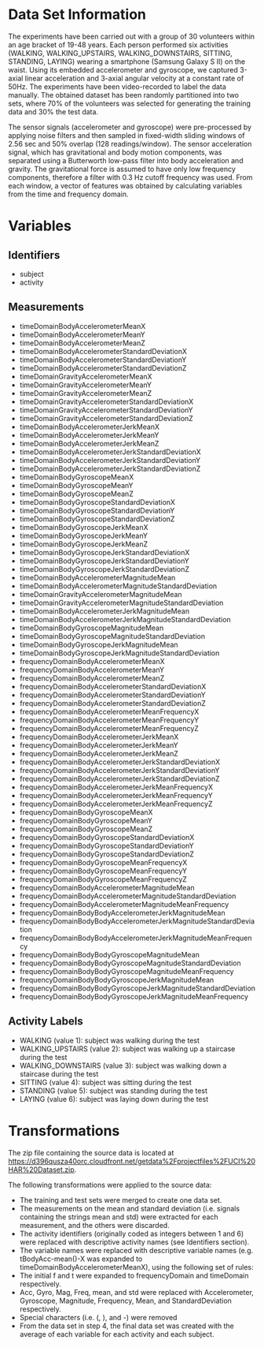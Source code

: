 # Data Set Information

The experiments have been carried out with a group of 30 volunteers within an age bracket of 19-48 years. Each person performed six activities (WALKING, WALKING_UPSTAIRS, WALKING_DOWNSTAIRS, SITTING, STANDING, LAYING) wearing a smartphone (Samsung Galaxy S II) on the waist. Using its embedded accelerometer and gyroscope, we captured 3-axial linear acceleration and 3-axial angular velocity at a constant rate of 50Hz. The experiments have been video-recorded to label the data manually. The obtained dataset has been randomly partitioned into two sets, where 70% of the volunteers was selected for generating the training data and 30% the test data.

The sensor signals (accelerometer and gyroscope) were pre-processed by applying noise filters and then sampled in fixed-width sliding windows of 2.56 sec and 50% overlap (128 readings/window). The sensor acceleration signal, which has gravitational and body motion components, was separated using a Butterworth low-pass filter into body acceleration and gravity. The gravitational force is assumed to have only low frequency components, therefore a filter with 0.3 Hz cutoff frequency was used. From each window, a vector of features was obtained by calculating variables from the time and frequency domain.

# Variables

## Identifiers
-	subject
-	activity

## Measurements

-	timeDomainBodyAccelerometerMeanX
-	timeDomainBodyAccelerometerMeanY
-	timeDomainBodyAccelerometerMeanZ
-	timeDomainBodyAccelerometerStandardDeviationX
-	timeDomainBodyAccelerometerStandardDeviationY
-	timeDomainBodyAccelerometerStandardDeviationZ
-	timeDomainGravityAccelerometerMeanX
-	timeDomainGravityAccelerometerMeanY
-	timeDomainGravityAccelerometerMeanZ
-	timeDomainGravityAccelerometerStandardDeviationX
-	timeDomainGravityAccelerometerStandardDeviationY
-	timeDomainGravityAccelerometerStandardDeviationZ
-	timeDomainBodyAccelerometerJerkMeanX
-	timeDomainBodyAccelerometerJerkMeanY
-	timeDomainBodyAccelerometerJerkMeanZ
-	timeDomainBodyAccelerometerJerkStandardDeviationX
-	timeDomainBodyAccelerometerJerkStandardDeviationY
-	timeDomainBodyAccelerometerJerkStandardDeviationZ
-	timeDomainBodyGyroscopeMeanX
-	timeDomainBodyGyroscopeMeanY
-	timeDomainBodyGyroscopeMeanZ
-	timeDomainBodyGyroscopeStandardDeviationX
-	timeDomainBodyGyroscopeStandardDeviationY
-	timeDomainBodyGyroscopeStandardDeviationZ
-	timeDomainBodyGyroscopeJerkMeanX
-	timeDomainBodyGyroscopeJerkMeanY
-	timeDomainBodyGyroscopeJerkMeanZ
-	timeDomainBodyGyroscopeJerkStandardDeviationX
-	timeDomainBodyGyroscopeJerkStandardDeviationY
-	timeDomainBodyGyroscopeJerkStandardDeviationZ
-	timeDomainBodyAccelerometerMagnitudeMean
-	timeDomainBodyAccelerometerMagnitudeStandardDeviation
-	timeDomainGravityAccelerometerMagnitudeMean
-	timeDomainGravityAccelerometerMagnitudeStandardDeviation
-	timeDomainBodyAccelerometerJerkMagnitudeMean
-	timeDomainBodyAccelerometerJerkMagnitudeStandardDeviation
-	timeDomainBodyGyroscopeMagnitudeMean
-	timeDomainBodyGyroscopeMagnitudeStandardDeviation
-	timeDomainBodyGyroscopeJerkMagnitudeMean
-	timeDomainBodyGyroscopeJerkMagnitudeStandardDeviation
-	frequencyDomainBodyAccelerometerMeanX
-	frequencyDomainBodyAccelerometerMeanY
-	frequencyDomainBodyAccelerometerMeanZ
-	frequencyDomainBodyAccelerometerStandardDeviationX
-	frequencyDomainBodyAccelerometerStandardDeviationY
-	frequencyDomainBodyAccelerometerStandardDeviationZ
-	frequencyDomainBodyAccelerometerMeanFrequencyX
-	frequencyDomainBodyAccelerometerMeanFrequencyY
-	frequencyDomainBodyAccelerometerMeanFrequencyZ
-	frequencyDomainBodyAccelerometerJerkMeanX
-	frequencyDomainBodyAccelerometerJerkMeanY
-	frequencyDomainBodyAccelerometerJerkMeanZ
-	frequencyDomainBodyAccelerometerJerkStandardDeviationX
-	frequencyDomainBodyAccelerometerJerkStandardDeviationY
-	frequencyDomainBodyAccelerometerJerkStandardDeviationZ
-	frequencyDomainBodyAccelerometerJerkMeanFrequencyX
-	frequencyDomainBodyAccelerometerJerkMeanFrequencyY
-	frequencyDomainBodyAccelerometerJerkMeanFrequencyZ
-	frequencyDomainBodyGyroscopeMeanX
-	frequencyDomainBodyGyroscopeMeanY
-	frequencyDomainBodyGyroscopeMeanZ
-	frequencyDomainBodyGyroscopeStandardDeviationX
-	frequencyDomainBodyGyroscopeStandardDeviationY
-	frequencyDomainBodyGyroscopeStandardDeviationZ
-	frequencyDomainBodyGyroscopeMeanFrequencyX
-	frequencyDomainBodyGyroscopeMeanFrequencyY
-	frequencyDomainBodyGyroscopeMeanFrequencyZ
-	frequencyDomainBodyAccelerometerMagnitudeMean
-	frequencyDomainBodyAccelerometerMagnitudeStandardDeviation
-	frequencyDomainBodyAccelerometerMagnitudeMeanFrequency
-	frequencyDomainBodyBodyAccelerometerJerkMagnitudeMean
-	frequencyDomainBodyBodyAccelerometerJerkMagnitudeStandardDeviation
-	frequencyDomainBodyBodyAccelerometerJerkMagnitudeMeanFrequency
-	frequencyDomainBodyBodyGyroscopeMagnitudeMean
-	frequencyDomainBodyBodyGyroscopeMagnitudeStandardDeviation
-	frequencyDomainBodyBodyGyroscopeMagnitudeMeanFrequency
-	frequencyDomainBodyBodyGyroscopeJerkMagnitudeMean
-	frequencyDomainBodyBodyGyroscopeJerkMagnitudeStandardDeviation
-	frequencyDomainBodyBodyGyroscopeJerkMagnitudeMeanFrequency

## Activity Labels
- WALKING (value 1): subject was walking during the test
- WALKING_UPSTAIRS (value 2): subject was walking up a staircase during the test
- WALKING_DOWNSTAIRS (value 3): subject was walking down a staircase during the test
- SITTING (value 4): subject was sitting during the test
- STANDING (value 5): subject was standing during the test
- LAYING (value 6): subject was laying down during the test

# Transformations

The zip file containing the source data is located at https://d396qusza40orc.cloudfront.net/getdata%2Fprojectfiles%2FUCI%20HAR%20Dataset.zip.

The following transformations were applied to the source data:

- The training and test sets were merged to create one data set.
- The measurements on the mean and standard deviation (i.e. signals containing the strings mean and std) were extracted for each measurement, and the others were discarded.
- The activity identifiers (originally coded as integers between 1 and 6) were replaced with descriptive activity names (see Identifiers section).
- The variable names were replaced with descriptive variable names (e.g. tBodyAcc-mean()-X was expanded to timeDomainBodyAccelerometerMeanX), using the following set of rules:
- The initial f and t were expanded to frequencyDomain and timeDomain respectively.
- Acc, Gyro, Mag, Freq, mean, and std were replaced with Accelerometer, Gyroscope, Magnitude, Frequency, Mean, and StandardDeviation respectively.
- Special characters (i.e. (, ), and -) were removed
- From the data set in step 4, the final data set was created with the average of each variable for each activity and each subject.
